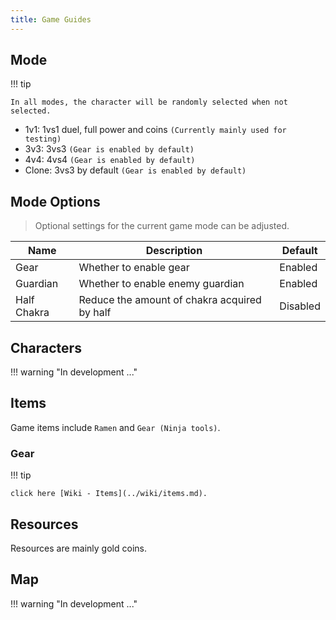 ```yaml
---
title: Game Guides
---
```


## Mode

!!! tip

    In all modes, the character will be randomly selected when not selected.

- 1v1: 1vs1 duel, full power and coins `(Currently mainly used for testing)`
- 3v3: 3vs3 `(Gear is enabled by default)`
- 4v4: 4vs4 `(Gear is enabled by default)`
- Clone: 3vs3 by default `(Gear is enabled by default)`

## Mode Options

> Optional settings for the current game mode can be adjusted.

| Name        | Description                                  | Default  |
| ----------- | -------------------------------------------- | -------- |
| Gear        | Whether to enable gear                       | Enabled  |
| Guardian    | Whether to enable enemy guardian             | Enabled  |
| Half Chakra | Reduce the amount of chakra acquired by half | Disabled |

## Characters

!!! warning "In development ..."

## Items

Game items include `Ramen` and `Gear (Ninja tools)`.

### Gear

!!! tip

    click here [Wiki - Items](../wiki/items.md).

## Resources

Resources are mainly gold coins.

## Map

!!! warning "In development ..."

